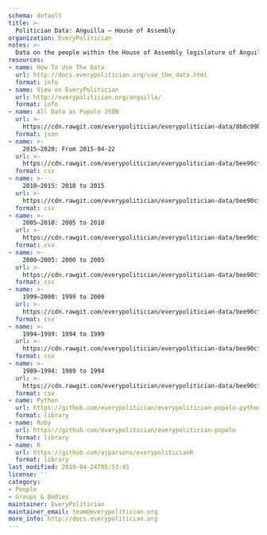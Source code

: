 ```yaml
---
schema: default
title: >-
  Politician Data: Anguilla — House of Assembly
organization: EveryPolitician
notes: >-
  Data on the people within the House of Assembly legislature of Anguilla.
resources:
- name: How To Use The Data
  url: http://docs.everypolitician.org/use_the_data.html
  format: info
- name: View on EveryPolitician
  url: http://everypolitician.org/anguilla/
  format: info
- name: All Data as Popolo JSON
  url: >-
    https://cdn.rawgit.com/everypolitician/everypolitician-data/8b0c09bc05f8b8d4ca629e57f615373d9f7ca81b/data/Anguilla/Assembly/ep-popolo-v1.0.json
  format: json
- name: >-
    2015–2020: From 2015-04-22
  url: >-
    https://cdn.rawgit.com/everypolitician/everypolitician-data/bee90cf27d0a1a8ed83325de9500ed8dfd8e6361/data/Anguilla/Assembly/term-2015.csv
  format: csv
- name: >-
    2010–2015: 2010 to 2015
  url: >-
    https://cdn.rawgit.com/everypolitician/everypolitician-data/bee90cf27d0a1a8ed83325de9500ed8dfd8e6361/data/Anguilla/Assembly/term-2010.csv
  format: csv
- name: >-
    2005–2010: 2005 to 2010
  url: >-
    https://cdn.rawgit.com/everypolitician/everypolitician-data/bee90cf27d0a1a8ed83325de9500ed8dfd8e6361/data/Anguilla/Assembly/term-2005.csv
  format: csv
- name: >-
    2000–2005: 2000 to 2005
  url: >-
    https://cdn.rawgit.com/everypolitician/everypolitician-data/bee90cf27d0a1a8ed83325de9500ed8dfd8e6361/data/Anguilla/Assembly/term-2000.csv
  format: csv
- name: >-
    1999–2000: 1999 to 2000
  url: >-
    https://cdn.rawgit.com/everypolitician/everypolitician-data/bee90cf27d0a1a8ed83325de9500ed8dfd8e6361/data/Anguilla/Assembly/term-1999.csv
  format: csv
- name: >-
    1994–1999: 1994 to 1999
  url: >-
    https://cdn.rawgit.com/everypolitician/everypolitician-data/bee90cf27d0a1a8ed83325de9500ed8dfd8e6361/data/Anguilla/Assembly/term-1994.csv
  format: csv
- name: >-
    1989–1994: 1989 to 1994
  url: >-
    https://cdn.rawgit.com/everypolitician/everypolitician-data/bee90cf27d0a1a8ed83325de9500ed8dfd8e6361/data/Anguilla/Assembly/term-1989.csv
  format: csv
- name: Python
  url: https://github.com/everypolitician/everypolitician-popolo-python
  format: library
- name: Ruby
  url: https://github.com/everypolitician/everypolitician-popolo
  format: library
- name: R
  url: https://github.com/ajparsons/everypoliticianR
  format: library
last_modified: 2019-04-24T05:53:45
license: ''
category:
- People
- Groups & Bodies
maintainer: EveryPolitician
maintainer_email: team@everypolitician.org
more_info: http://docs.everypolitician.org
---
```


